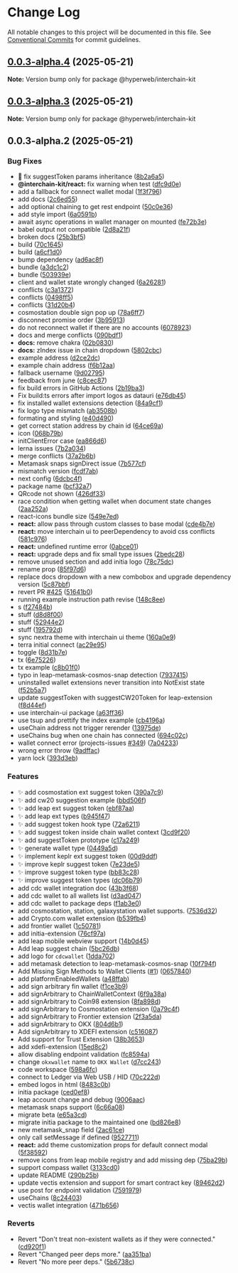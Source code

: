 # Change Log

All notable changes to this project will be documented in this file.
See [Conventional Commits](https://conventionalcommits.org) for commit guidelines.

## [0.0.3-alpha.4](https://github.com/hyperweb-io/interchain-kit/compare/v0.0.3-alpha.3...v0.0.3-alpha.4) (2025-05-21)

**Note:** Version bump only for package @hyperweb/interchain-kit

## [0.0.3-alpha.3](https://github.com/hyperweb-io/interchain-kit/compare/v0.0.3-alpha.2...v0.0.3-alpha.3) (2025-05-21)

**Note:** Version bump only for package @hyperweb/interchain-kit

## 0.0.3-alpha.2 (2025-05-21)

### Bug Fixes

- :bug: fix suggestToken params inheritance ([8b2a6a5](https://github.com/hyperweb-io/interchain-kit/commit/8b2a6a5dce811b3f9097a832ca383be5de135ade))
- **@interchain-kit/react:** fix warning when test ([dfc9d0e](https://github.com/hyperweb-io/interchain-kit/commit/dfc9d0e6f3649942860b4664f5a069218e1e3933))
- add a fallback for connect wallet modal ([1f3f796](https://github.com/hyperweb-io/interchain-kit/commit/1f3f7962f78313651aad61b0e44e37d9204023d0))
- add docs ([2c6ed55](https://github.com/hyperweb-io/interchain-kit/commit/2c6ed552d30edabae4a9a6a5c86973d008dd62b8))
- add optional chaining to get rest endpoint ([50c0e36](https://github.com/hyperweb-io/interchain-kit/commit/50c0e3675d9b65a0faf95299c95d2a514011eae0))
- add style import ([6a0591b](https://github.com/hyperweb-io/interchain-kit/commit/6a0591b1f3b0020a68372e71a496871320053376))
- await async operations in wallet manager on mounted ([fe72b3e](https://github.com/hyperweb-io/interchain-kit/commit/fe72b3e6cec25d6c0aaf84d6656644e6a189d9fd))
- babel output not compatible ([2d8a21f](https://github.com/hyperweb-io/interchain-kit/commit/2d8a21fdc210e9bc8dbeb8b9401cfb37c547a4f1))
- broken docs ([25b3bf5](https://github.com/hyperweb-io/interchain-kit/commit/25b3bf55932c57f30c8687ad486a020eccebd646))
- build ([70c1645](https://github.com/hyperweb-io/interchain-kit/commit/70c1645bf0c2dc13167c99dce533ca80f510e657))
- build ([a6cf1d0](https://github.com/hyperweb-io/interchain-kit/commit/a6cf1d0ffe7875ad7684c1606331db6fd5846be8))
- bump dependency ([ad6ac8f](https://github.com/hyperweb-io/interchain-kit/commit/ad6ac8f2a42a8f018bd62f91b1124f6bf0590287))
- bundle ([a3dc1c2](https://github.com/hyperweb-io/interchain-kit/commit/a3dc1c21de2cf6dba0ea75fad4265d8a080b4a50))
- bundle ([503939e](https://github.com/hyperweb-io/interchain-kit/commit/503939e4bcddc35160578d151a720431e892089c))
- client and wallet state wrongly changed ([6a26281](https://github.com/hyperweb-io/interchain-kit/commit/6a262816879b10d2ffb38f03149374822e0ad635))
- conflicts ([c3a1372](https://github.com/hyperweb-io/interchain-kit/commit/c3a13725cc17d52bf8424b63046ac426b9f478a8))
- conflicts ([0498ff5](https://github.com/hyperweb-io/interchain-kit/commit/0498ff56ebbb5fa0c15851ce20153c2652c18aec))
- conflicts ([31d20b4](https://github.com/hyperweb-io/interchain-kit/commit/31d20b47983b17ef1e4d39e8c2a2c5f5b46647fa))
- cosmostation double sign pop up ([78a6ff7](https://github.com/hyperweb-io/interchain-kit/commit/78a6ff7ffd5c485f526ac0d5b60c6a6604269274))
- disconnect promise order ([3b95913](https://github.com/hyperweb-io/interchain-kit/commit/3b95913e0a1ff3bd57dacd9db383b2fce991f28c))
- do not reconnect wallet if there are no accounts ([6078923](https://github.com/hyperweb-io/interchain-kit/commit/6078923a8d311875f5293859559ba665fdf88816))
- docs and merge conflicts ([090bdf1](https://github.com/hyperweb-io/interchain-kit/commit/090bdf1d98249d50bbded69af7d4689bce674af3))
- **docs:** remove chakra ([02b0830](https://github.com/hyperweb-io/interchain-kit/commit/02b0830889782e6c4ce1c1125d6635ed73f6fcea))
- **docs:** zIndex issue in chain dropdown ([5802cbc](https://github.com/hyperweb-io/interchain-kit/commit/5802cbcb6cf2b2dd815995c2b0ee9567d93ec0c7))
- example address ([d2ce2dc](https://github.com/hyperweb-io/interchain-kit/commit/d2ce2dc89527c4aee6a8f98619be0945e3b322b6))
- example chain address ([f6b12aa](https://github.com/hyperweb-io/interchain-kit/commit/f6b12aaff11dfb3c6352c66aae0c5561ef92ef9f))
- fallback username ([9d02795](https://github.com/hyperweb-io/interchain-kit/commit/9d02795c268b97dfcaf961328def053f2494b4aa))
- feedback from june ([c8cec87](https://github.com/hyperweb-io/interchain-kit/commit/c8cec878b05196e66b7b539bb9290bbbbc52e328))
- fix build errors in GitHub Actions ([2b19ba3](https://github.com/hyperweb-io/interchain-kit/commit/2b19ba384ec45912de9f0e500568743f44410643))
- Fix build:ts errors after import logos as datauri ([e76db45](https://github.com/hyperweb-io/interchain-kit/commit/e76db45bf9165982f1697f253565063b52b83afc))
- fix installed wallet extensions detection ([84a9cf1](https://github.com/hyperweb-io/interchain-kit/commit/84a9cf110ed835435a5b67028b4fe9282d49e76e))
- fix logo type mismatch ([ab3508b](https://github.com/hyperweb-io/interchain-kit/commit/ab3508bdea3281b3de8467d25ce592267b7d6482))
- formating and styling ([e40d490](https://github.com/hyperweb-io/interchain-kit/commit/e40d4909ef9f18b61a0bcad0cae3ebb44d20ceae))
- get correct station address by chain id ([64ce69a](https://github.com/hyperweb-io/interchain-kit/commit/64ce69ab79acd5aeb1c384fcb7a3722212194742))
- icon ([068b79b](https://github.com/hyperweb-io/interchain-kit/commit/068b79bfb66a030ec11578a8d351107732030811))
- initClientError case ([ea866d6](https://github.com/hyperweb-io/interchain-kit/commit/ea866d6d055c2904f5a3699a3cfd63266976e266))
- lerna issues ([7b2a034](https://github.com/hyperweb-io/interchain-kit/commit/7b2a03419e14682a37ad73f93e236a82fe531d08))
- merge conflicts ([37a2b6b](https://github.com/hyperweb-io/interchain-kit/commit/37a2b6b8e93ddde11d2955c57a3d19169f64c4fa))
- Metamask snaps signDirect issue ([7b577cf](https://github.com/hyperweb-io/interchain-kit/commit/7b577cf84956906b44f6dfd1e84ccca51d02fd58))
- mismatch version ([fcdf7ab](https://github.com/hyperweb-io/interchain-kit/commit/fcdf7abdeee579ff6bff72af5fa88f175f75f470))
- next config ([6dcbc4f](https://github.com/hyperweb-io/interchain-kit/commit/6dcbc4f208fdcdad76d6f57fe3c55e929364884c))
- package name ([bcf32a7](https://github.com/hyperweb-io/interchain-kit/commit/bcf32a7e60ca74ff19c222f7dc01aabe877d665a))
- QRcode not shown ([426df33](https://github.com/hyperweb-io/interchain-kit/commit/426df3386d3e3583ef5f81a8c6795e6cda1478b9))
- race condition when getting wallet when document state changes ([2aa252a](https://github.com/hyperweb-io/interchain-kit/commit/2aa252a6735e3a1a5f3bdaa3eea9925dea7138c3))
- react-icons bundle size ([549e7ed](https://github.com/hyperweb-io/interchain-kit/commit/549e7ed135c12dc85d7aea556f645ba2b24c5ce8))
- **react:** allow pass through custom classes to base modal ([cde4b7e](https://github.com/hyperweb-io/interchain-kit/commit/cde4b7e2fcfbfd8e106eba4153e34d02a5c85887))
- **react:** move interchain ui to peerDependency to avoid css conflicts ([581c976](https://github.com/hyperweb-io/interchain-kit/commit/581c9760f83765945d39385a5ef9e579df29d2db))
- **react:** undefined runtime error ([0abce01](https://github.com/hyperweb-io/interchain-kit/commit/0abce01b677dfc5eb88961e339569000bb838b59))
- **react:** upgrade deps and fix small type issues ([2bedc28](https://github.com/hyperweb-io/interchain-kit/commit/2bedc28023fc5cf73b90c21c9eed07e6c386e4d5))
- remove unused section and add initia logo ([78c75dc](https://github.com/hyperweb-io/interchain-kit/commit/78c75dcd9c46aee2fb9b07c479540b0e43c5ab15))
- rename prop ([85f97d6](https://github.com/hyperweb-io/interchain-kit/commit/85f97d687f58ad9c4769fcc35f7767235c0e8955))
- replace docs dropdown with a new combobox and upgrade dependency version ([5c87bbf](https://github.com/hyperweb-io/interchain-kit/commit/5c87bbf016e6770c0577891028e789c1d4fce390))
- revert PR [#425](https://github.com/hyperweb-io/interchain-kit/issues/425) ([51641b0](https://github.com/hyperweb-io/interchain-kit/commit/51641b076f65df441995fa5d847ae555a491c053))
- running example instruction path revise ([148c8ee](https://github.com/hyperweb-io/interchain-kit/commit/148c8ee86deb78e7bca807cccaeaf0ccb7220251))
- s ([f27484b](https://github.com/hyperweb-io/interchain-kit/commit/f27484b9e464c4bec76ab5fbd5370ba06072b0d8))
- stuff ([d8d8f00](https://github.com/hyperweb-io/interchain-kit/commit/d8d8f003739c0402962e2250ff18fc21caad4ab6))
- stuff ([52944e2](https://github.com/hyperweb-io/interchain-kit/commit/52944e208620eb2df689c5d663608971b472cc57))
- stuff ([195792d](https://github.com/hyperweb-io/interchain-kit/commit/195792d1cf5cbf0a12bc8e887b07541a7ae12ca3))
- sync nextra theme with interchain ui theme ([160a0e9](https://github.com/hyperweb-io/interchain-kit/commit/160a0e90f03de090e67db1403ee93c3ac60163e4))
- terra initial connect ([ac29e95](https://github.com/hyperweb-io/interchain-kit/commit/ac29e95d31764432c21c4ca3361ed28b3885a8e4))
- toggle ([8d31b7e](https://github.com/hyperweb-io/interchain-kit/commit/8d31b7e1fbfdce44c530bce66f0cdaacde5c7f2c))
- tx ([6e75226](https://github.com/hyperweb-io/interchain-kit/commit/6e7522635eadae5c31769f1ffbd68415d3235e3f))
- tx example ([c8b01f0](https://github.com/hyperweb-io/interchain-kit/commit/c8b01f06b4a0192f970e5b8468425a12bf2e296e))
- typo in leap-metamask-cosmos-snap detection ([7937415](https://github.com/hyperweb-io/interchain-kit/commit/79374152414301653c24918dbd031e7184b151ee))
- uninstalled wallet extensions never transition into NotExist state ([f52b5a7](https://github.com/hyperweb-io/interchain-kit/commit/f52b5a7a64b1a6021b517baf06de6400e6719092))
- update suggestToken with suggestCW20Token for leap-extension ([f8d44ef](https://github.com/hyperweb-io/interchain-kit/commit/f8d44ef1a0c1af2dd507e11a576e3c21cab46953))
- use interchain-ui package ([a63ff36](https://github.com/hyperweb-io/interchain-kit/commit/a63ff3601b6143637e3f670d957f33561cc4968e))
- use tsup and prettify the index example ([cb4196a](https://github.com/hyperweb-io/interchain-kit/commit/cb4196a1e34f708c355897274afbb80c1f46d1de))
- useChain address not trigger rerender ([13975de](https://github.com/hyperweb-io/interchain-kit/commit/13975de3ef8bc27f1bdd951b0a4c4bb9eea2fff0))
- useChains bug when one chain has connected ([694c02c](https://github.com/hyperweb-io/interchain-kit/commit/694c02c46c67fb70ff959134d81de6c0ee879f10))
- wallet connect error (projects-issues [#349](https://github.com/hyperweb-io/interchain-kit/issues/349)) ([7a04233](https://github.com/hyperweb-io/interchain-kit/commit/7a0423390f73e72e2935dd0c47c0da50083f808e))
- wrong error throw ([9adffac](https://github.com/hyperweb-io/interchain-kit/commit/9adffac4c86b9169e0664f880dd916f1107d934b))
- yarn lock ([393d3eb](https://github.com/hyperweb-io/interchain-kit/commit/393d3eb9f049e6bcdf619b2ce40fae0b0b48f9ba))

### Features

- :sparkles: add cosmostation ext suggest token ([390a7c9](https://github.com/hyperweb-io/interchain-kit/commit/390a7c92a7ea5daa2f1c45894166f6250116495b))
- :sparkles: add cw20 suggestion example ([bbd506f](https://github.com/hyperweb-io/interchain-kit/commit/bbd506f619c831c80c61fd12116464a6932b2b5e))
- :sparkles: add leap ext suggest token ([ebf87aa](https://github.com/hyperweb-io/interchain-kit/commit/ebf87aaef7c3c7971b444d42fa86db6b50ec50fd))
- :sparkles: add leap ext types ([b945f47](https://github.com/hyperweb-io/interchain-kit/commit/b945f471fc56664954eca4987bd9b94785111232))
- :sparkles: add suggest token hook type ([72a6211](https://github.com/hyperweb-io/interchain-kit/commit/72a6211f81f76add230ba1662dff4c6093885f27))
- :sparkles: add suggest token inside chain wallet context ([3cd9f20](https://github.com/hyperweb-io/interchain-kit/commit/3cd9f20d0377aee07ccfb7217e4220fa0cc5856b))
- :sparkles: add suggestToken prototype ([c17a249](https://github.com/hyperweb-io/interchain-kit/commit/c17a249dcd2287b275e73e0007ad6906b9166bc2))
- :sparkles: generate wallet type ([0449a5d](https://github.com/hyperweb-io/interchain-kit/commit/0449a5d30fd96671d38c4a465d8af052fcdf1b02))
- :sparkles: implement keplr ext suggest token ([00d9ddf](https://github.com/hyperweb-io/interchain-kit/commit/00d9ddfad8748734c6f04c2e38370000acaf243f))
- :sparkles: improve keplr suggest token ([7e23de5](https://github.com/hyperweb-io/interchain-kit/commit/7e23de519be2b032fa61539c84cdc4a2df5907f5))
- :sparkles: improve suggest token type ([bb83c28](https://github.com/hyperweb-io/interchain-kit/commit/bb83c28a98c409dd2267f1ba0c49f6dc7724a6b3))
- :sparkles: improve suggest token types ([dc06b79](https://github.com/hyperweb-io/interchain-kit/commit/dc06b79d56a5153b2d5f955d919fffc8232fdcd4))
- add cdc wallet integration doc ([43b3f68](https://github.com/hyperweb-io/interchain-kit/commit/43b3f6878998f33ad5e14ea393541e43d269b445))
- add cdc wallet to all wallets list ([d3ad047](https://github.com/hyperweb-io/interchain-kit/commit/d3ad047d281b751b1f5c51f0c91b45c4703bb338))
- add cdc wallet to package deps ([f1ab3e0](https://github.com/hyperweb-io/interchain-kit/commit/f1ab3e029bddcf59d20926709fcd784c6ba3e24b))
- add cosmostation, station, galaxystation wallet supports. ([7536d32](https://github.com/hyperweb-io/interchain-kit/commit/7536d3299cf319b93d92bd07fa940d6efc1c44f2))
- add Crypto.com wallet extension ([b539fb4](https://github.com/hyperweb-io/interchain-kit/commit/b539fb4e7939b60918b916e0b270f91f2c17d4f0))
- add frontier wallet ([1c50781](https://github.com/hyperweb-io/interchain-kit/commit/1c50781ffb7c3cf5e6468d04a57f1f868add8c66))
- add initia-extension ([76cf97a](https://github.com/hyperweb-io/interchain-kit/commit/76cf97a048c6e5a45e4729b81b3c0caba0a3d5b7))
- add leap mobile webview support ([14b0d45](https://github.com/hyperweb-io/interchain-kit/commit/14b0d45d88a809d2b95f45d56b5c745418e1dd21))
- Add leap suggest chain ([5bc26db](https://github.com/hyperweb-io/interchain-kit/commit/5bc26db2f15681ad16d0e6830cef5de170cb36fe))
- add logo for `cdcwallet` ([1dda702](https://github.com/hyperweb-io/interchain-kit/commit/1dda70285ebea1178c60a0ddd212c03c63ab7fa9))
- add metamask detection to leap-metamask-cosmos-snap ([10f794f](https://github.com/hyperweb-io/interchain-kit/commit/10f794f90d3fc812e2c438965288396baf880be7))
- Add Missing Sign Methods to Wallet Clients ([#1](https://github.com/hyperweb-io/interchain-kit/issues/1)) ([0657840](https://github.com/hyperweb-io/interchain-kit/commit/06578403a64a210023943031c40a9caf70d49866))
- add platformEnabledWallets ([a48ffab](https://github.com/hyperweb-io/interchain-kit/commit/a48ffabd6108363b24b5bdecb6a156a669758e4a))
- add sign arbitrary fin wallet ([f1ce3b9](https://github.com/hyperweb-io/interchain-kit/commit/f1ce3b9c74873279bb8f98303a373578cf68182b))
- add signArbitrary to ChainWalletContext ([6f9a38a](https://github.com/hyperweb-io/interchain-kit/commit/6f9a38a77d5d02d516f6f2482130a203ea2eee99))
- add signArbitrary to Coin98 extension ([8fa898d](https://github.com/hyperweb-io/interchain-kit/commit/8fa898d0cf28b747a8c7919494241de26ce623d4))
- add signArbitrary to Cosmostation extension ([0a79c4f](https://github.com/hyperweb-io/interchain-kit/commit/0a79c4fe09c868404d34470903b3778f76712619))
- add signArbitrary to Frontier extension ([2f3a5da](https://github.com/hyperweb-io/interchain-kit/commit/2f3a5daa4779c17e0c3d152d81b065a86238e993))
- add signArbitrary to OKX ([804d6b1](https://github.com/hyperweb-io/interchain-kit/commit/804d6b157bd8728337c288306c0d901f29970273))
- Add signArbitrary to XDEFI extension ([c516087](https://github.com/hyperweb-io/interchain-kit/commit/c5160873d3b1c73b279992e058be8db8c7ed2847))
- Add support for Trust Extension ([38b3653](https://github.com/hyperweb-io/interchain-kit/commit/38b365326457e592f739dd5bb94dbbed5405f21d))
- add xdefi-extension ([15ed8c2](https://github.com/hyperweb-io/interchain-kit/commit/15ed8c22e8daa0b90dead1a64d9c8c12165765d7))
- allow disabling endpoint validation ([fc8594a](https://github.com/hyperweb-io/interchain-kit/commit/fc8594a6e687c3f8f0ad870e1f6d020856644336))
- change `okxwallet` name to `OKX Wallet` ([d7cc243](https://github.com/hyperweb-io/interchain-kit/commit/d7cc2433c8d25e42579a381bf5cba4a83874ec50))
- code workspace ([598a6fc](https://github.com/hyperweb-io/interchain-kit/commit/598a6fc921c9a12122e674de58e38b0d10a20580))
- connect to Ledger via Web USB / HID ([70c222d](https://github.com/hyperweb-io/interchain-kit/commit/70c222d150e06955d765f8f521b0f74d79a66081))
- embed logos in html ([8483c0b](https://github.com/hyperweb-io/interchain-kit/commit/8483c0bb3f3b3a5dfb22e5644a3e695deadc92dd))
- initia package ([ced0ef8](https://github.com/hyperweb-io/interchain-kit/commit/ced0ef8f4d2e0b1f6dd815003dc351f8eda39d6a))
- leap account change and debug ([9006aac](https://github.com/hyperweb-io/interchain-kit/commit/9006aac6c453262e9ac890c34616622b50dc5766))
- metamask snaps support ([6c66a08](https://github.com/hyperweb-io/interchain-kit/commit/6c66a080b07fef10ec7da021713f59084bdb3c54))
- migrate beta ([e65a3cd](https://github.com/hyperweb-io/interchain-kit/commit/e65a3cd7cc837dc4351bd6b9bb396e1066bb3b3a))
- migrate initia package to the maintained one ([bd826e8](https://github.com/hyperweb-io/interchain-kit/commit/bd826e84494e4ccf8867a5a24e7c5dd45e7e8ac0))
- new metamask_snap field ([2ac61ce](https://github.com/hyperweb-io/interchain-kit/commit/2ac61cebb8fa885cb129484d0c852acd2ec1ea73))
- only call setMessage if defined ([9527711](https://github.com/hyperweb-io/interchain-kit/commit/95277114ec63b65b5887f848bf8ca552afb4a40a))
- **react:** add theme customization props for default connect modal ([5f38592](https://github.com/hyperweb-io/interchain-kit/commit/5f385922f7dc3ac5892caa92f749f4e517134ffc))
- remove icons from leap mobile registry and add missing dep ([75ba29b](https://github.com/hyperweb-io/interchain-kit/commit/75ba29bc771388bf16fc7d4e79c00afcd796e7f6))
- support compass wallet ([3133cd0](https://github.com/hyperweb-io/interchain-kit/commit/3133cd024c44e8b507974403de55d9eb80b22061))
- update README ([290b25b](https://github.com/hyperweb-io/interchain-kit/commit/290b25bd80aab56f6257a6e673f1c5d6d533fc45))
- update vectis extension and support for smart contract key ([89462d2](https://github.com/hyperweb-io/interchain-kit/commit/89462d2f876a9dd955fb1dcba82d747463d63737))
- use post for endpoint validation ([7591979](https://github.com/hyperweb-io/interchain-kit/commit/7591979f3bf391051be52473782ee467f63062c1))
- useChains ([8c24403](https://github.com/hyperweb-io/interchain-kit/commit/8c24403ed4fc6b145e2e8c102643aa06dab0bd90))
- vectis wallet integration ([471b656](https://github.com/hyperweb-io/interchain-kit/commit/471b65678d2df1a074a6d91e9899df5e86454cb2))

### Reverts

- Revert "Don't treat non-existent wallets as if they were connected." ([cd920f1](https://github.com/hyperweb-io/interchain-kit/commit/cd920f1efb9d360f564a41bbdc04ce6137da44a9))
- Revert "Changed peer deps more." ([aa351ba](https://github.com/hyperweb-io/interchain-kit/commit/aa351baf8eb5b8e5deb871ab2ee91667bae2a0d0))
- Revert "No more peer deps." ([5b6738c](https://github.com/hyperweb-io/interchain-kit/commit/5b6738c3c41a774a84c52b7ed2605a162a2e0601))
